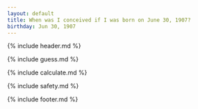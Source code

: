 ```yaml
---
layout: default
title: When was I conceived if I was born on June 30, 1907?
birthday: Jun 30, 1907
---
```


{% include header.md %}

{% include guess.md %}

{% include calculate.md %}

{% include safety.md %}

{% include footer.md %}




